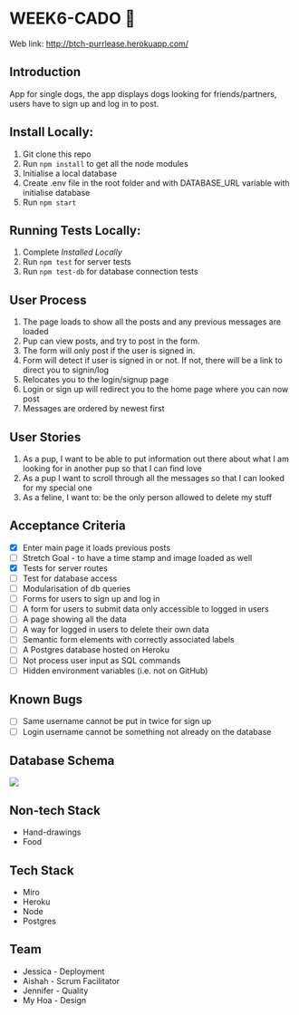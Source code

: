# WEEK6-CADO :dog:
Web link: http://btch-purrlease.herokuapp.com/

## Introduction
App for single dogs, the app displays dogs looking for friends/partners, users have to sign up and log in to post.

## Install Locally:
1. Git clone this repo
2. Run `npm install` to get all the node modules
3. Initialise a local database
4. Create .env file in the root folder and with DATABASE_URL variable with initialise database
5. Run `npm start`

## Running Tests Locally:
1. Complete _Installed Locally_
2. Run `npm test` for server tests
3. Run `npm test-db` for database connection tests

## User Process
1. The page loads to show all the posts and any previous messages are loaded
2. Pup can view posts, and try to post in the form.
3. The form will only post if the user is signed in.
4. Form will detect if user is signed in or not. If not, there will be a link to direct you to signin/log 
5. Relocates you to the login/signup page
6. Login or sign up will redirect you to the home page where you can now post 
3. Messages are ordered by newest first

## User Stories
1. As a pup, I want to be able to put information out there about what I am looking for in another pup so that I can find love
2. As a pup I want to scroll through all the messages so that I can looked for my special one
3. As a feline, I want to: be the only person allowed to delete my stuff

## Acceptance Criteria
- [x] Enter main page it loads previous posts
- [ ] Stretch Goal - to have a time stamp and image loaded as well
- [x] Tests for server routes
- [ ] Test for database access
- [ ] Modularisation of db queries
- [ ] Forms for users to sign up and log in
- [ ] A form for users to submit data only accessible to logged in users
- [ ] A page showing all the data
- [ ] A way for logged in users to delete their own data
- [ ] Semantic form elements with correctly associated labels
- [ ] A Postgres database hosted on Heroku
- [ ] Not process user input as SQL commands
- [ ] Hidden environment variables (i.e. not on GitHub)

## Known Bugs
- [ ] Same username cannot be put in twice for sign up
- [ ] Login username cannot be something not already on the database

## Database Schema
![](https://user-images.githubusercontent.com/59407030/90230786-fc7bbf00-de11-11ea-8141-0aa1f2c97cce.png)

## Non-tech Stack
* Hand-drawings
* Food

## Tech Stack
* Miro
* Heroku
* Node
* Postgres

## Team
* Jessica - Deployment
* Aishah - Scrum Facilitator
* Jennifer - Quality
* My Hoa - Design

